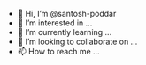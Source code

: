 - 👋 Hi, I’m @santosh-poddar
- 👀 I’m interested in ...
- 🌱 I’m currently learning ...
- 💞️ I’m looking to collaborate on ...
- 📫 How to reach me ...

<!---
santosh-poddar/santosh-poddar is a ✨ special ✨ repository because its `README.md` (this file) appears on your GitHub profile.
You can click the Preview link to take a look at your changes.
--->
